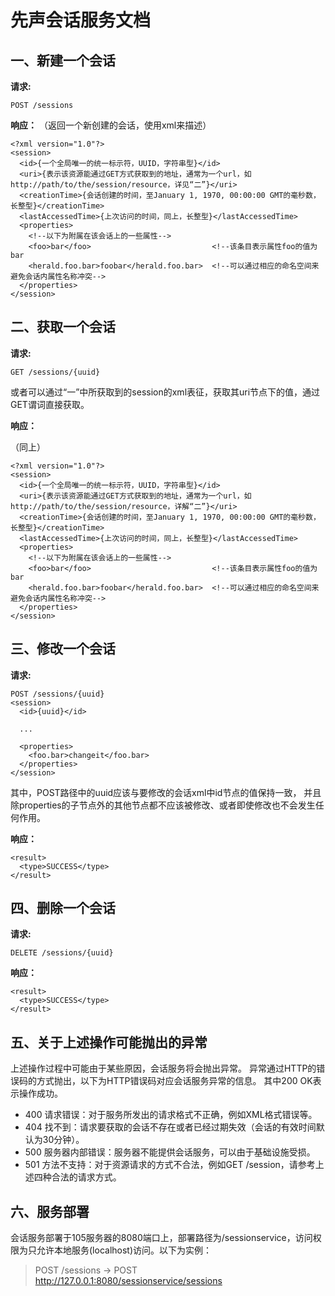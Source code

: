 先声会话服务文档
================
一、新建一个会话
----------------
**请求:**

    POST /sessions

**响应：**
（返回一个新创建的会话，使用xml来描述）

    <?xml version="1.0"?>
    <session>
      <id>{一个全局唯一的统一标示符，UUID，字符串型}</id>
      <uri>{表示该资源能通过GET方式获取到的地址，通常为一个url，如http://path/to/the/session/resource，详见“二”}</uri>
      <creationTime>{会话创建的时间，至January 1, 1970, 00:00:00 GMT的毫秒数，长整型}</creationTime>
      <lastAccessedTime>{上次访问的时间，同上，长整型}</lastAccessedTime>
      <properties>
        <!--以下为附属在该会话上的一些属性-->
        <foo>bar</foo>                           <!--该条目表示属性foo的值为bar
        <herald.foo.bar>foobar</herald.foo.bar>  <!--可以通过相应的命名空间来避免会话内属性名称冲突-->
      </properties>
    </session>

二、获取一个会话
----------------
**请求:**

    GET /sessions/{uuid}
    
或者可以通过“一”中所获取到的session的xml表征，获取其uri节点下的值，通过GET谓词直接获取。

**响应：**

（同上）

    <?xml version="1.0"?>
    <session>
      <id>{一个全局唯一的统一标示符，UUID，字符串型}</id>
      <uri>{表示该资源能通过GET方式获取到的地址，通常为一个url，如http://path/to/the/session/resource，详解“二”}</uri>
      <creationTime>{会话创建的时间，至January 1, 1970, 00:00:00 GMT的毫秒数，长整型}</creationTime>
      <lastAccessedTime>{上次访问的时间，同上，长整型}</lastAccessedTime>
      <properties>
        <!--以下为附属在该会话上的一些属性-->
        <foo>bar</foo>                           <!--该条目表示属性foo的值为bar
        <herald.foo.bar>foobar</herald.foo.bar>  <!--可以通过相应的命名空间来避免会话内属性名称冲突-->
      </properties>
    </session>

三、修改一个会话
----------------
**请求:**

    POST /sessions/{uuid}
    <session>
      <id>{uuid}</id>
      
      ...
      
      <properties>
        <foo.bar>changeit</foo.bar>
      </properties>
    </session>

其中，POST路径中的uuid应该与要修改的会话xml中id节点的值保持一致，
并且除properties的子节点外的其他节点都不应该被修改、或者即使修改也不会发生任何作用。

**响应：**

    <result>
      <type>SUCCESS</type>
    </result>

四、删除一个会话
----------------
**请求:**

    DELETE /sessions/{uuid}

**响应：**

    <result>
      <type>SUCCESS</type>
    </result>

五、关于上述操作可能抛出的异常
------------------------------
上述操作过程中可能由于某些原因，会话服务将会抛出异常。
异常通过HTTP的错误码的方式抛出，以下为HTTP错误码对应会话服务异常的信息。
其中200 OK表示操作成功。

+ 400 请求错误：对于服务所发出的请求格式不正确，例如XML格式错误等。
+ 404 找不到：请求要获取的会话不存在或者已经过期失效（会话的有效时间默认为30分钟）。
+ 500 服务器内部错误：服务器不能提供会话服务，可以由于基础设施受损。
+ 501 方法不支持：对于资源请求的方式不合法，例如GET /session，请参考上述四种合法的请求方式。

六、服务部署
------------
会话服务部署于105服务器的8080端口上，部署路径为/sessionservice，访问权限为只允许本地服务(localhost)访问。以下为实例：
> POST /sessions -> POST http://127.0.0.1:8080/sessionservice/sessions

